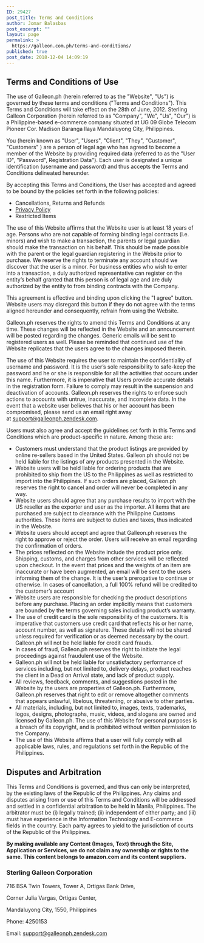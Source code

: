 ```yaml
---
ID: 29427
post_title: Terms and Conditions
author: Jomar Balasbas
post_excerpt: ""
layout: page
permalink: >
  https://galleon.com.ph/terms-and-conditions/
published: true
post_date: 2018-12-04 14:09:19
---
```

<h2>Terms and Conditions of Use</h2>
The use of Galleon.ph (herein referred to as the "Website", "Us") is governed by these terms and conditions ("Terms and Conditions"). This Terms and Conditions will take effect on the 28th of June, 2012. Sterling Galleon Corporation (herein referred to as "Company", "We", "Us", "Our") is a Philippine-based e-commerce company situated at UG 09 Globe Telecom Pioneer Cor. Madison Baranga Ilaya Mandaluyong City, Philippines.

You (herein known as "User", "Users", "Client", "They", "Customer", "Customers" ) are a person of legal age who has agreed to become a member of the Website by providing required data (referred to as the "User ID", "Password", Registration Data"). Each user is designated a unique identification (username and password) and thus accepts the Terms and Conditions delineated hereunder.

By accepting this Terms and Conditions, the User has accepted and agreed to be bound by the policies set forth in the following policies:
<ul>
 	<li>Cancellations, Returns and Refunds</li>
 	<li><a href="https://galleon.com.ph/privacy-policy/">Privacy Policy</a></li>
 	<li>Restricted Items</li>
</ul>
The use of this Website affirms that the Website user is at least 18 years of age. Persons who are not capable of forming binding legal contracts (i.e. minors) and wish to make a transaction, the parents or legal guardian should make the transaction on his behalf. This should be made possible with the parent or the legal guardian registering in the Website prior to purchase. We reserve the rights to terminate any account should we discover that the user is a minor. For business entities who wish to enter into a transaction, a duly authorized representative can register on the entity’s behalf granted that this person is of legal age and are duly authorized by the entity to from binding contracts with the Company.

This agreement is effective and binding upon clicking the "I agree" button. Website users may disregard this button if they do not agree with the terms aligned hereunder and consequently, refrain from using the Website.

Galleon.ph reserves the rights to amend this Terms and Conditions at any time. These changes will be reflected in the Website and an announcement will be posted regarding the changes. Generic emails will be sent to registered users as well. Please be reminded that continued use of the Website replicates that the users agree to the changes imposed therein.

The use of this Website requires the user to maintain the confidentiality of username and password. It is the user’s sole responsibility to safe-keep the password and he or she is responsible for all the activities that occurs under this name. Furthermore, it is imperative that Users provide accurate details in the registration form. Failure to comply may result in the suspension and deactivation of accounts. Galleon.ph reserves the rights to enforce such actions to accounts with untrue, inaccurate, and incomplete data. In the event that a website user believes that his or her account has been compromised, please send us an email right away at <a href="mailto:support@galleonph.zendesk.com">support@galleonph.zendesk.com.</a>

Users must also agree and accept the guidelines set forth in this Terms and Conditions which are product-specific in nature. Among these are:
<ul>
 	<li class="number-li-style">Customers must understand that the product listings are provided by online re-sellers based in the United States. Galleon.ph should not be held liable for the listings of any products presented in the Website.</li>
 	<li class="number-li-style">Website users will be held liable for ordering products that are prohibited to ship from the US to the Philippines as well as restricted to import into the Philippines. If such orders are placed, Galleon.ph reserves the right to cancel and order will never be completed in any way.</li>
 	<li class="number-li-style">Website users should agree that any purchase results to import with the US reseller as the exporter and user as the importer. All items that are purchased are subject to clearance with the Philippine Customs authorities. These items are subject to duties and taxes, thus indicated in the Website.</li>
 	<li class="number-li-style">Website users should accept and agree that Galleon.ph reserves the right to approve or reject the order. Users will receive an email regarding the confirmation of orders.</li>
 	<li class="number-li-style">The prices reflected on the Website include the product price only. Shipping, customs, and charges from other services will be reflected upon checkout. In the event that prices and the weights of an item are inaccurate or have been augmented, an email will be sent to the users informing them of the change. It is the user’s prerogative to continue or otherwise. In cases of cancellation, a full 100% refund will be credited to the customer’s account</li>
 	<li class="number-li-style">Website users are responsible for checking the product descriptions before any purchase. Placing an order implicitly means that customers are bounded by the terms governing sales including product’s warranty.</li>
 	<li class="number-li-style">The use of credit card is the sole responsibility of the customers. It is imperative that customers use credit card that reflects his or her name, account number, as well as signature. These details will not be shared unless required for verification or as deemed necessary by the court. Galleon.ph will not be held liable for credit card frauds.</li>
 	<li class="number-li-style">In cases of fraud, Galleon.ph reserves the right to initiate the legal proceedings against fraudulent use of the Website.</li>
 	<li class="number-li-style">Galleon.ph will not be held liable for unsatisfactory performance of services including, but not limited to, delivery delays, product reaches the client in a Dead on Arrival state, and lack of product supply.</li>
 	<li class="number-li-style">All reviews, feedback, comments, and suggestions posted in the Website by the users are properties of Galleon.ph. Furthermore, Galleon.ph reserves that right to edit or remove altogether comments that appears unlawful, libelous, threatening, or abusive to other parties.</li>
 	<li class="number-li-style">All materials, including, but not limited to, images, texts, trademarks, logos, designs, photographs, music, videos, and slogans are owned and licensed by Galleon.ph. The use of this Website for personal purposes is a breach of its copyright, and is prohibited without written permission to the Company.</li>
 	<li class="number-li-style">The use of this Website affirms that a user will fully comply with all applicable laws, rules, and regulations set forth in the Republic of the Philippines.</li>
</ul>
<h2>Disputes and Arbitration</h2>
This Terms and Conditions is governed, and thus can only be interpreted, by the existing laws of the Republic of the Philippines. Any claims and disputes arising from or use of this Terms and Conditions will be addressed and settled in a confidential arbitration to be held in Manila, Philippines. The arbitrator must be (i) legally trained; (ii) independent of either party; and (iii) must have experience in the Information Technology and E-commerce fields in the country. Each party agrees to yield to the jurisdiction of courts of the Republic of the Philippines.

<strong>By making available any Content (Images, Text) through the Site, Application or Services, we do not claim any ownership or rights to the same. This content belongs to amazon.com and its content suppliers.</strong>
<h3>Sterling Galleon Corporation</h3>
<p class="no-margin">716 BSA Twin Towers, Tower A, Ortigas Bank Drive,</p>
<p class="no-margin">Corner Julia Vargas, Ortigas Center,</p>
<p class="no-margin">Mandaluyong City, 1550, Philippines</p>
<p class="no-margin">Phone: 4250153</p>
<p class="no-margin">Email: <a href="mailto:support@galleonph.zendesk.com">support@galleonph.zendesk.com</a></p>